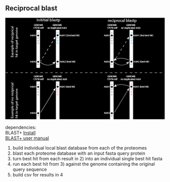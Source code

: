 ## Reciprocal blast

<img src="images/reciprocal_blast.png" alt="reciprocal blast">

dependencies:<br>
BLAST+  <a href="https://www.ncbi.nlm.nih.gov/books/NBK569861/#intro_Installation.MacOSX">Install</a>
<br>
<a href="https://www.ncbi.nlm.nih.gov/books/NBK279691/">BLAST+ user manual</a>
<br>
1) build individual local blast database from each of the proteomes<br>  
2) blast each proteome database with an input fasta query protein<br>   
3) turn best hit from each result in 2) into an individual single best hit fasta <br>  
4) run each best hit from 3) against the genome containing the original query sequence<br>  
5) build csv for results in 4<br> 
<br>
